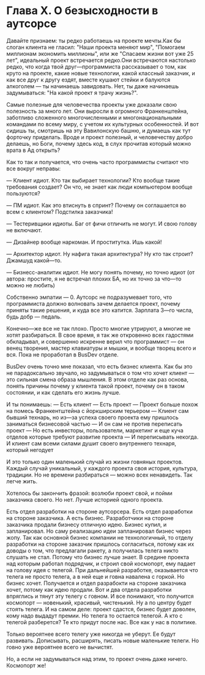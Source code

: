 # Глава X. О безысходности в аутсорсе

Давайте признаем: ты редко работаешь на проекте мечты.Как бы слоган клиента не гласил: "Наши проекта меняют мир", "Помогаем миллионам экономить миллионы", или же "Спасаем жизни вот уже 25 лет", идеальный проект встречается редко.Они встречаются настолько редко, что когда твой друг—программиста рассказывает о том, как круто на проекте, какие новые технологии, какой классный заказчик, и как все друг к другу ездят, вместе кушают стейки и балуются алкоголем — ты начинаешь завидовать. Нет, ты даже начинаешь задумываться: "На какой проект я трачу жизнь?".

Самые полезные для человечества проекты уже доказали свою полезность за много лет. Они выросли в огромного Франкенштейна, заботливо сложенного многочисленными и многонациональными командами по всему миру, с учетом их культурных особенностей. И вот сидишь ты, смотришь на эту Вавилонскую башню, и думаешь как тут форточку приделать. Вроде и проект полезный, и человечеству добро делаешь, но Боги, почему здесь код, в слух прочитав который можно врата в Ад открыть?

Как то так и получается, что очень часто программисты считают что все вокруг неправы:

— Клиент идиот. Кто так выбирает технологии? Кто вообще такие требования создает? Он что, не знает как люди компьютером вообще пользуются?

— ПМ идиот. Как это втиснуть в спринт? Почему он соглашается во всем с клиентом? Подстилка заказчика!

— Тестеривщики идиоты. Баг от фичи отличить не могут. И свою голову не включают.

— Дизайнер вообще наркоман. И проститутка. Ишь какой!

— Архитектор идиот. Ну нафига такая архитектура? Ну кто так строит? Джамшуд какой—то.

— Бизнесс-аналитик идиот. Не могу понять почему, но точно идиот (от автора: простите, я не встречал плохих БА, но их точно за что—то можно не любить)

Собственно эмпатии — 0. Аутсорс не подразумевает того, что программиста должно волновать зачем делается проект, почему приняты такие решения, и куда все это катится. Зарплата 3—го числа, будь добр — педаль.

Конечно—же все не так плохо. Просто многие утрируют, а многие не хотят разбираться. В свое время, я так же откровенно всех гадостями обкладывал, и совершенно искренне верил что программист — он венец творения, мастер клавиатуры и мышки, и вообще творец всего и вся. Пока не проработал в BusDev отделе.

BusDev очень точно мне показал, что есть бизнес клиента. Как бы это не парадоксально звучало, но задумываться о том что хочет клиент — это сильная смена образа мышления. В этом отделе как раз основа, понять причины почему у клиента такой проект, почему он в таком состоянии, и как сделать его жизнь лучше.

И ты понимаешь:
— Есть клиент
— Есть проект
— Проект больше похож на помесь Франкентштейна с йоркширским терьером
— Клиент сам бывший технарь, но из—за успеха своего проекта ему пришлось заниматься бизнесовой частью
— И он сам не против переписать проект
— Но есть инвесторы, пользователи, маркетинг и еще куча отделов которые требуют развитие проекта
— И переписывать некогда. И клиент сам всеми силами душит своего внутреннего технаря, который негодует

И это только один маленький случай из жизни говняных проектов. Каждый случай уникальный, у каждого проекта своя история, культура, традиции. Но не времени разбираться — можно всех ненавидеть. Так легче жить.

Хотелось бы закончить фразой: возлюби проект свой, и пойми заказчика своего. Но нет. Лучше историей одного проекта.

Есть отдел разработки на стороне аутсорсера. Есть отдел разработки на стороне заказчика. А есть бизнес. Разработчики на стороне заказчика продали бизнесу отличную идею. Бизнес купил, и запланировал. Но саму реализацию идеи запланировал бизнес через жопу. Так как основной бизнес компании не технологичный, то отделу разработки на стороне заказчик пришлось согласиться, потому как их доводы о том, что предлагали ракету, а получилась телега никто слушать не стал. Потому что бизнес лучше знает. В средине проекта над которым работал подрядчик, и строил свой космопорт, ему падает на голову идея с телегой. При дальнейшей разработке, оказывается что телега не просто телега, а в ней еще и говна навалена с горкой. Но бизнес хочет. Получается и отдел разрабокти на стороне заказчика хочет, потому как идею продали. Вот и два отдела разработки впряглись и тянут эту телегу с говном. И все понимают, что получится космопорт — новенький, красивый, чистенький. Ну а по центру будет стоять телега. И на самом деле: проект сдастся, бизнес будет доволен, кому надо выдадут премии. Но телега то остается телегой. А кто с телегой разберется? Те кто придут после нас. Все как у нас в политике.

Только вероятнее всего телегу уже никогда не уберут. Ее будут развивать. Дописывать, расширять, писать новые маленькие телеги. Но говно уже вероятнее всего не вычистят.

Но, а если не задумываться над этим, то проект очень даже ничего. Космопорт же!
